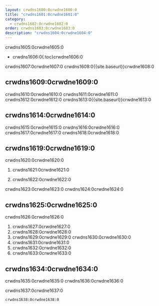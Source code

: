 ```yaml
---
layout: crwdns1600:0crwdne1600:0
title: "crwdns1601:0crwdne1601:0"
category:
  - crwdns1602:0crwdne1602:0
order: crwdns1603:0crwdne1603:0
description: "crwdns1604:0crwdne1604:0"
---
```

crwdns1605:0crwdne1605:0

* crwdns1606:0{:toc}crwdne1606:0

crwdns1607:0crwdne1607:0 crwdns1608:0{{site.baseurl}}crwdne1608:0

## crwdns1609:0crwdne1609:0

crwdns1610:0crwdne1610:0 crwdns1611:0crwdne1611:0 crwdns1612:0crwdne1612:0 crwdns1613:0{{site.baseurl}}crwdne1613:0

## crwdns1614:0crwdne1614:0

crwdns1615:0crwdne1615:0 crwdns1616:0crwdne1616:0 crwdns1617:0crwdne1617:0 crwdns1618:0crwdne1618:0

## crwdns1619:0crwdne1619:0

crwdns1620:0crwdne1620:0

1. crwdns1621:0crwdne1621:0

2. crwdns1622:0crwdne1622:0

crwdns1623:0crwdne1623:0 crwdns1624:0crwdne1624:0

## crwdns1625:0crwdne1625:0

crwdns1626:0crwdne1626:0

1. crwdns1627:0crwdne1627:0
2. crwdns1628:0crwdne1628:0
3. crwdns1629:0crwdne1629:0 crwdns1630:0crwdne1630:0
4. crwdns1631:0crwdne1631:0
5. crwdns1632:0crwdne1632:0
6. crwdns1633:0crwdne1633:0

## crwdns1634:0crwdne1634:0

crwdns1635:0crwdne1635:0 crwdns1636:0crwdne1636:0

crwdns1637:0crwdne1637:0

    crwdns1638:0crwdne1638:0